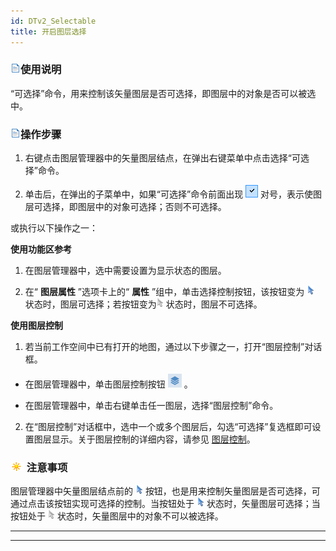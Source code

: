 ```yaml
---
id: DTv2_Selectable
title: 开启图层选择  
---  
```

 ### ![](../../../img/read.gif)使用说明



 “可选择”命令，用来控制该矢量图层是否可选择，即图层中的对象是否可以被选中。



 ### ![](../../../img/read.gif)操作步骤



1. 右键点击图层管理器中的矢量图层结点，在弹出右键菜单中点击选择“可选择”命令。

2. 单击后，在弹出的子菜单中，如果“可选择”命令前面出现 ![](img/see.png)
对号，表示使图层可选择，即图层中的对象可选择；否则不可选择。



或执行以下操作之一：



**使用功能区参考**



1. 在图层管理器中，选中需要设置为显示状态的图层。

2. 在“ **图层属性** ”选项卡上的“ **属性** ”组中，单击选择控制按钮，该按钮变为
![](img/selectable.png) 状态时，图层可选择；若按钮变为![](img/unselectable.png) 状态时，图层不可选择。



**使用图层控制**



1. 若当前工作空间中已有打开的地图，通过以下步骤之一，打开“图层控制”对话框。

* 在图层管理器中，单击图层控制按钮 ![](img/LayerControl.png) 。

* 在图层管理器中，单击右键单击任一图层，选择“图层控制”命令。

2. 在“图层控制”对话框中，选中一个或多个图层后，勾选“可选择”复选框即可设置图层显示。关于图层控制的详细内容，请参见
[图层控制](../../../Visualization/LayerManagement/LayerControl.htm)。



### ![](../../../img/note.png) 注意事项



图层管理器中矢量图层结点前的 ![](img/selectable.png)
按钮，也是用来控制矢量图层是否可选择，可通过点击该按钮实现可选择的控制。当按钮处于 ![](img/selectable.png)
状态时，矢量图层可选择；当按钮处于 ![](img/unselectable.png) 状态时，矢量图层中的对象不可以被选择。



 * * *



 [](http://www.supermap.com)  
  
 ---


